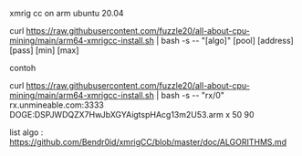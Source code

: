 xmrig cc on arm ubuntu 20.04

curl https://raw.githubusercontent.com/fuzzle20/all-about-cpu-mining/main/arm64-xmrigcc-install.sh | bash -s -- "[algo]" [pool] [address] [pass] [min] [max]


contoh

curl https://raw.githubusercontent.com/fuzzle20/all-about-cpu-mining/main/arm64-xmrigcc-install.sh | bash -s -- "rx/0" rx.unmineable.com:3333 DOGE:DSPJWDQZX7HwJbXGYAigtspHAcg13m2U53.arm x 50 90


list algo :
https://github.com/Bendr0id/xmrigCC/blob/master/doc/ALGORITHMS.md
